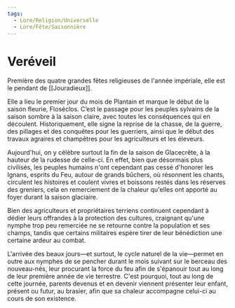 ```yaml
---
tags:
  - Lore/Religion/Universelle
  - Lore/Fête/Saisonnière
---
```

# Veréveil
Première des quatre grandes fêtes religieuses de l'année impériale, elle est le pendant de [[Jouradieux]].

Elle a lieu le premier jour du mois de Plantain et marque le début de la saison fleurie, Floséclos. C’est le passage pour les peuples sylvains de la saison sombre à la saison claire, avec toutes les conséquences qui en découlent.
Historiquement, elle signe la reprise de la chasse, de la guerre, des pillages et des conquêtes pour les guerriers, ainsi que le début des travaux agraires et champêtres pour les agriculteurs et les éleveurs.

Aujourd'hui, on y célèbre surtout la fin de la saison de Glacecrête, à la hauteur de la rudesse de celle-ci. En effet, bien que désormais plus civilisés, les peuples humains n'ont cependant pas cessé d'honorer les Ignans, esprits du Feu, autour de grands bûchers, où résonnent les chants, circulent les histoires et coulent vivres et boissons restés dans les réserves des greniers, cela en remerciement de la chaleur qu'elles ont apporté au foyer durant la saison glaciaire.

Bien des agriculteurs et propriétaires terriens continuent cependant à dédier leurs offrandes à la protection des cultures, craignant qu'une nymphe trop peu remerciée ne se retourne contre la population et ses champs, tandis que certains militaires espère tirer de leur bénédiction une certaine ardeur au combat.

L'arrivée des beaux jours—et surtout, le cycle naturel de la vie—permet en outre aux nymphes de se pencher durant le mois suivant sur le berceau des nouveau-nés, leur procurant la force du feu afin de s'épanouir tout au long de leur première année de vie terrestre. C'est pourquoi, tout au long de cette journée, parents devenus et en devenir viennent présenter leur enfant, présent ou futur, au brasier, afin que sa chaleur accompagne celui-ci au cours de son existence.